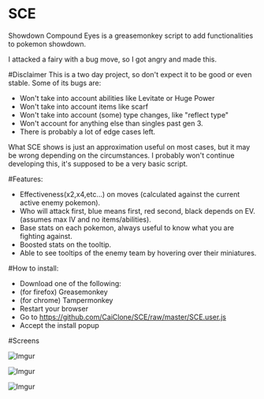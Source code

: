 # SCE
Showdown Compound Eyes is a greasemonkey script to add functionalities to pokemon showdown.

I attacked a fairy with a bug move, so I got angry and made this.

#Disclaimer
This is a two day project, so don't expect it to be good or even stable.
Some of its bugs are:
* Won't take into account abilities like Levitate or Huge Power
* Won't take into account items like scarf
* Won't take into account (some) type changes, like "reflect type"
* Won't account for anything else than singles past gen 3.
* There is probably a lot of edge cases left.

What SCE shows is just an approximation useful on most cases, but it may be wrong depending on the circumstances.
I probably won't continue developing this, it's supposed to be a very basic script.

#Features:
* Effectiveness(x2,x4,etc...) on moves (calculated against the current active enemy pokemon).
* Who will attack first, blue means first, red second, black depends on EV. (assumes max IV and no items/abilities).
* Base stats on each pokemon, always useful to know what you are fighting against.
* Boosted stats on the tooltip.
* Able to see tooltips of the enemy team by hovering over their miniatures.


#How to install:
* Download one of the following:
 * (for firefox) Greasemonkey
 * (for chrome) Tampermonkey
* Restart your browser
* Go to https://github.com/CaiClone/SCE/raw/master/SCE.user.js
* Accept the install popup

#Screens

![Imgur](http://i.imgur.com/b7KhFaw.png)

![Imgur](http://i.imgur.com/nKrr75J.png)

![Imgur](http://i.imgur.com/0u3bOHy.png)